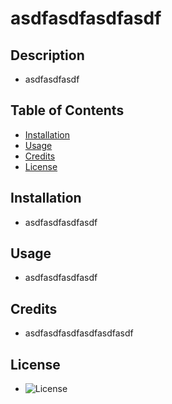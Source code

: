 # asdfasdfasdfasdf 
  ## Description
  - asdfasdfasdf
  ## Table of Contents
  - [Installation](#installation)
  - [Usage](#usage)
  - [Credits](#credits)
  - [License](#License)
  ## Installation
  - asdfasdfasdfasdf
  ## Usage 
  - asdfasdfasdfasdf
  ## Credits
  - asdfasdfasdfasdfasdfasdf
  ## License
  - ![License](https://img.shields.io/badge/License-Apache_2.0-blue.svg)

